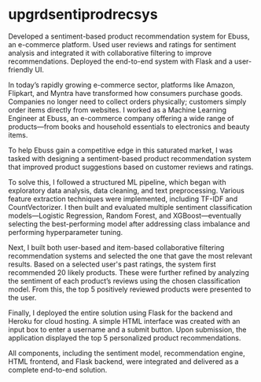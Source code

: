 # upgrdsentiprodrecsys
Developed a sentiment-based product recommendation system for Ebuss, an e-commerce platform. Used user reviews and ratings for sentiment analysis and integrated it with collaborative filtering to improve recommendations. Deployed the end-to-end system with Flask and a user-friendly UI.

In today’s rapidly growing e-commerce sector, platforms like Amazon, Flipkart, and Myntra have transformed how consumers purchase goods. Companies no longer need to collect orders physically; customers simply order items directly from websites. I worked as a Machine Learning Engineer at Ebuss, an e-commerce company offering a wide range of products—from books and household essentials to electronics and beauty items.

To help Ebuss gain a competitive edge in this saturated market, I was tasked with designing a sentiment-based product recommendation system that improved product suggestions based on customer reviews and ratings.

To solve this, I followed a structured ML pipeline, which began with exploratory data analysis, data cleaning, and text preprocessing. Various feature extraction techniques were implemented, including TF-IDF and CountVectorizer. I then built and evaluated multiple sentiment classification models—Logistic Regression, Random Forest, and XGBoost—eventually selecting the best-performing model after addressing class imbalance and performing hyperparameter tuning.

Next, I built both user-based and item-based collaborative filtering recommendation systems and selected the one that gave the most relevant results. Based on a selected user's past ratings, the system first recommended 20 likely products. These were further refined by analyzing the sentiment of each product’s reviews using the chosen classification model. From this, the top 5 positively reviewed products were presented to the user.

Finally, I deployed the entire solution using Flask for the backend and Heroku for cloud hosting. A simple HTML interface was created with an input box to enter a username and a submit button. Upon submission, the application displayed the top 5 personalized product recommendations.

All components, including the sentiment model, recommendation engine, HTML frontend, and Flask backend, were integrated and delivered as a complete end-to-end solution.
